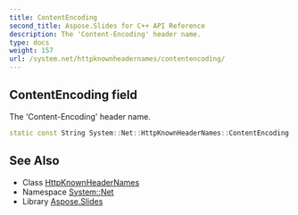 ```yaml
---
title: ContentEncoding
second_title: Aspose.Slides for C++ API Reference
description: The 'Content-Encoding' header name.
type: docs
weight: 157
url: /system.net/httpknownheadernames/contentencoding/
---
```

## ContentEncoding field


The 'Content-Encoding' header name.

```cpp
static const String System::Net::HttpKnownHeaderNames::ContentEncoding
```

## See Also

* Class [HttpKnownHeaderNames](../)
* Namespace [System::Net](../../)
* Library [Aspose.Slides](../../../)